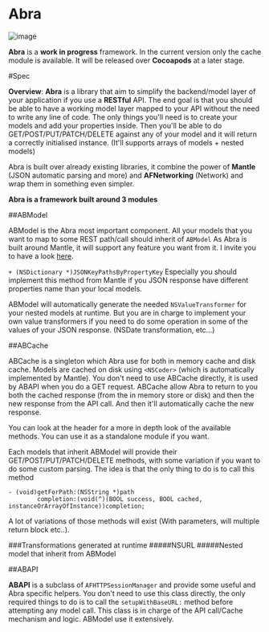 Abra
====

![image](http://guidesmedia.ign.com/guides/9846/images/abra.gif)

**Abra** is a **work in progress** framework. In the current version only the cache module is available. It will be released over **Cocoapods** at a later stage.

#Spec

**Overview**: **Abra** is a library that aim to simplify the backend/model layer of your application if you use a **RESTful** API. 
The end goal is that you should be able to have a working model layer mapped to your API without the need to write any line of code. The only things you'll need is to create your models and add your properties inside. Then you'll be able to do GET/POST/PUT/PATCH/DELETE against any of your model and it will return a correctly initialised instance. (It'll supports arrays of models + nested models) 

Abra is built over already existing libraries, it combine the power of **Mantle** (JSON automatic parsing and more) and **AFNetworking** (Network) and wrap them in something even simpler.

**Abra is a framework built around 3 modules**

##ABModel

ABModel is the Abra most important component. 
All your models that you want to map to some REST path/call should inherit of `ABModel`
As Abra is built around Mantle, it will support any feature you want from it. I invite you to have a look [here](https://github.com/github/Mantle).

`+ (NSDictionary *)JSONKeyPathsByPropertyKey`
Especially you should implement this method from Mantle if you JSON response have different properties name than your local models. 

ABModel will automatically generate the needed `NSValueTransformer` for your nested models at runtime. But you are in charge to implement your own value transformers if you need to do some operation in some of the values of your JSON response. (NSDate transformation, etc...)

##ABCache

ABCache is a singleton which Abra use for both in memory cache and disk cache. 
Models are cached on disk using `<NSCoder>` (which is automatically implemented by Mantle).
You don't need to use ABCache directly, it is used by ABAPI when you do a GET request.
ABCache allow Abra to return to you both the cached response (from the in memory store or disk) and then the new response from the API call. And then it'll automatically cache the new response.

You can look at the header for a more in depth look of the available methods. You can use it as a standalone module if you want. 

Each models that inherit ABModel will provide their GET/POST/PUT/PATCH/DELETE methods, with some variation if you want to do some custom parsing. 
The idea is that the only thing to do is to call this method

```objc
- (void)getForPath:(NSString *)path
        completion:(void(^)(BOOL success, BOOL cached, instanceOrArrayOfInstance))completion;
```
A lot of variations of those methods will exist (With parameters, will multiple return block etc..).


###Transformations generated at runtime
#####NSURL
#####Nested model that inherit from ABModel

##ABAPI

**ABAPI** is a subclass of `AFHTTPSessionManager` and provide some useful and Abra specific helpers.
You don't need to use this class directly, the only required things to do is to call the `setupWithBaseURL:` method before attempting any model call.
This class is in charge of the API call/Cache mechanism and logic. ABModel use it extensively.